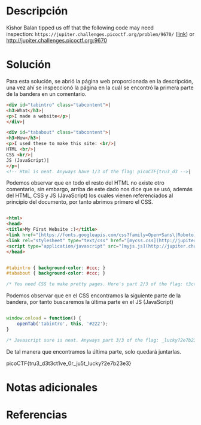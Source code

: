 # **Descripción**

Kishor Balan tipped us off that the following code may need inspection: `https://jupiter.challenges.picoctf.org/problem/9670/` ([link](https://jupiter.challenges.picoctf.org/problem/9670/)) or http://jupiter.challenges.picoctf.org:9670
# **Solución**

Para esta solución, se abrió la página web proporcionada en la descripción, una vez ahí se inspeccionó la página en la cuál se encontró la primera parte de la bandera en un comentario.

```html
<div id="tabintro" class="tabcontent">|
<h3>What</h3>|
<p>I made a website</p>|
</div>|

<div id="tababout" class="tabcontent">|
<h3>How</h3>|
<p>I used these to make this site: <br/>|
HTML <br/>|
CSS <br/>|
JS (JavaScript)|
</p>|
<!-- Html is neat. Anyways have 1/3 of the flag: picoCTF{tru3_d3 -->|

```

Podemos observar que en todo el resto del HTML no existe otro comentario, sin embargo, arriba de este dado nos dice que se usó, además del HTML, CSS y JS (JavaScript) los cuales vienen referenciados al principio del documento, por tanto abrimos primero el CSS.

```HTML

<html>
<head>
<title>My First Website :)</title>
<link href="[https://fonts.googleapis.com/css?family=Open+Sans\|Roboto](https://fonts.googleapis.com/css?family=Open+Sans\|Roboto)" rel="stylesheet">
<link rel="stylesheet" type="text/css" href="[mycss.css](http://jupiter.challenges.picoctf.org:9670/mycss.css)">
<script type="application/javascript" src="[myjs.js](http://jupiter.challenges.picoctf.org:9670/myjs.js)"></script>
</head>

```

```CSS

#tabintro { background-color: #ccc; }
#tababout { background-color: #ccc; }

/* You need CSS to make pretty pages. Here's part 2/3 of the flag: t3ct1ve_0r_ju5t */

```

Podemos observar que en el CSS encontramos la siguiente parte de la bandera, por tanto buscaremos la última parte en el JS (JavaScript)

```JavaScript

window.onload = function() {
    openTab('tabintro', this, '#222');
}

/* Javascript sure is neat. Anyways part 3/3 of the flag: _lucky?2e7b23e3} */

```

De tal manera que encontramos la última parte, solo quedará juntarlas.

picoCTF{tru3_d3t3ct1ve_0r_ju5t_lucky?2e7b23e3}

# **Notas adicionales**


# **Referencias**